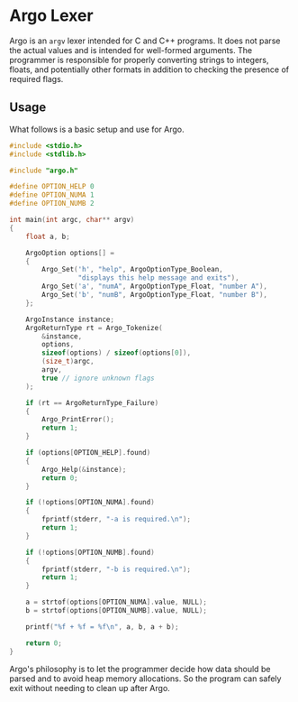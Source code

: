 # Argo Lexer
Argo is an `argv` lexer intended for C and C++ programs. It does not parse the actual values and is intended for well-formed arguments. The programmer is responsible for properly converting strings to integers, floats, and potentially other formats in addition to checking the presence of required flags.

## Usage
What follows is a basic setup and use for Argo.

```c
#include <stdio.h>
#include <stdlib.h>

#include "argo.h"

#define OPTION_HELP 0
#define OPTION_NUMA 1
#define OPTION_NUMB 2

int main(int argc, char** argv)
{
    float a, b;

    ArgoOption options[] =
    {
        Argo_Set('h', "help", ArgoOptionType_Boolean,
                 "displays this help message and exits"),
        Argo_Set('a', "numA", ArgoOptionType_Float, "number A"),
        Argo_Set('b', "numB", ArgoOptionType_Float, "number B"),
    };

    ArgoInstance instance;
    ArgoReturnType rt = Argo_Tokenize(
        &instance,
        options,
        sizeof(options) / sizeof(options[0]),
        (size_t)argc,
        argv,
        true // ignore unknown flags
    );

    if (rt == ArgoReturnType_Failure)
    {
        Argo_PrintError();
        return 1;
    }

    if (options[OPTION_HELP].found)
    {
        Argo_Help(&instance);
        return 0;
    }

    if (!options[OPTION_NUMA].found)
    {
        fprintf(stderr, "-a is required.\n");
        return 1;
    }

    if (!options[OPTION_NUMB].found)
    {
        fprintf(stderr, "-b is required.\n");
        return 1;
    }

    a = strtof(options[OPTION_NUMA].value, NULL);
    b = strtof(options[OPTION_NUMB].value, NULL);

    printf("%f + %f = %f\n", a, b, a + b);

    return 0;
}
```
Argo's philosophy is to let the programmer decide how data should be parsed and to avoid heap memory allocations. So the program can safely exit without needing to clean up after Argo.
